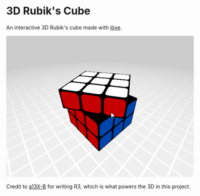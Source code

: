 # 3D Rubik's Cube

An interactive 3D Rubik's cube made with [löve](https://love2d.org/).

![Screenshot of the Rubik's cube](screenshot.png)

Credit to [a13X-B](https://github.com/a13X-B) for writing R3, which is what powers the 3D in this project.